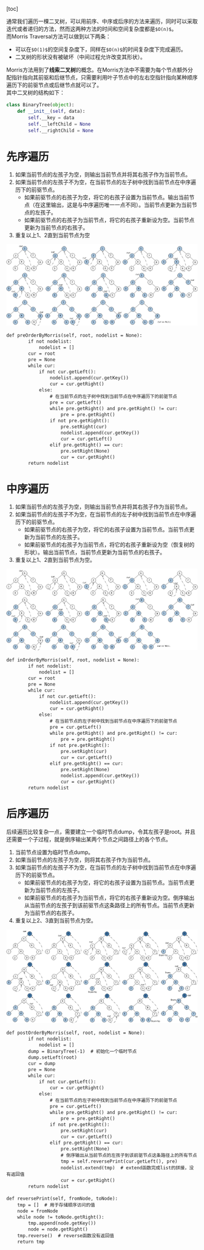 [toc]

通常我们遍历一棵二叉树，可以用前序、中序或后序的方法来遍历，同时可以采取迭代或者递归的方法，然而这两种方法的时间和空间复杂度都是`$O(n)$`。  
而Morris Traversal方法可以做到以下两条：  
- 可以在`$O(1)$`的空间复杂度下，同样在`$O(n)$`的时间复杂度下完成遍历。
- 二叉树的形状没有被破坏（中间过程允许改变其形状）。   

Morris方法用到了**线索二叉树**的概念。在Morris方法中不需要为每个节点额外分配指针指向其前驱和后继节点，只需要利用叶子节点中的左右空指针指向某种顺序遍历下的前驱节点或后继节点就可以了。   
其中二叉树的结构如下：   

``` python
class BinaryTree(object):
    def __init__(self, data):
        self.__key = data
        self.__leftChild = None
        self.__rightChild = None
```
# 先序遍历 
1. 如果当前节点的左孩子为空，则输出当前节点并将其右孩子作为当前节点。
2. 如果当前节点的左孩子不为空，在当前节点的左子树中找到当前节点在中序遍历下的前驱节点。
    - 如果前驱节点的右孩子为空，将它的右孩子设置为当前节点。输出当前节点（在这里输出，这是与中序遍历唯一一点不同）。当前节点更新为当前节点的左孩子。
    - 如果前驱节点的右孩子为当前节点，将它的右孩子重新设为空。当前节点更新为当前节点的右孩子。
3. 重复以上1、2直到当前节点为空   

![先序图示](https://raw.githubusercontent.com/Andr-Robot/iMarkdownPhotos/master/Res/preorder.jpeg)

```
def preOrderByMorris(self, root, nodelist = None):
        if not nodelist:
            nodelist = []
        cur = root
        pre = None
        while cur:
            if not cur.getLeft():
                nodelist.append(cur.getKey())
                cur = cur.getRight()
            else:
                # 在当前节点的左子树中找到当前节点在中序遍历下的前驱节点
                pre = cur.getLeft()
                while pre.getRight() and pre.getRight() != cur:
                    pre = pre.getRight()
                if not pre.getRight():
                    pre.setRight(cur)
                    nodelist.append(cur.getKey())
                    cur = cur.getLeft()
                elif pre.getRight() == cur:
                    pre.setRight(None)
                    cur = cur.getRight()
        return nodelist
```

# 中序遍历
1. 如果当前节点的左孩子为空，则输出当前节点并将其右孩子作为当前节点。
2. 如果当前节点的左孩子不为空，在当前节点的左子树中找到当前节点在中序遍历下的前驱节点。
    - 如果前驱节点的右孩子为空，将它的右孩子设置为当前节点。当前节点更新为当前节点的左孩子。
    - 如果前驱节点的右孩子为当前节点，将它的右孩子重新设为空（恢复树的形状）。输出当前节点，当前节点更新为当前节点的右孩子。
3. 重复以上1、2直到当前节点为空。

![中序图示](https://raw.githubusercontent.com/Andr-Robot/iMarkdownPhotos/master/Res/inorder.jpeg)

```
def inOrderByMorris(self, root, nodelist = None):
        if not nodelist:
            nodelist = []
        cur = root
        pre = None
        while cur:
            if not cur.getLeft():
                nodelist.append(cur.getKey())
                cur = cur.getRight()
            else:
                # 在当前节点的左子树中找到当前节点在中序遍历下的前驱节点
                pre = cur.getLeft()
                while pre.getRight() and pre.getRight() != cur:
                    pre = pre.getRight()
                if not pre.getRight():
                    pre.setRight(cur)
                    cur = cur.getLeft()
                elif pre.getRight() == cur:
                    pre.setRight(None)
                    nodelist.append(cur.getKey())
                    cur = cur.getRight()
        return nodelist
```

# 后序遍历
后续遍历比较复杂一点，需要建立一个临时节点dump，令其左孩子是root。并且还需要一个子过程，就是倒序输出某两个节点之间路径上的各个节点。   
1. 当前节点设置为临时节点dump。   
2. 如果当前节点的左孩子为空，则将其右孩子作为当前节点。
3. 如果当前节点的左孩子不为空，在当前节点的左子树中找到当前节点在中序遍历下的前驱节点。
    - 如果前驱节点的右孩子为空，将它的右孩子设置为当前节点。当前节点更新为当前节点的左孩子。
    - 如果前驱节点的右孩子为当前节点，将它的右孩子重新设为空。倒序输出从当前节点的左孩子到该前驱节点这条路径上的所有节点。当前节点更新为当前节点的右孩子。
4. 重复以上2、3直到当前节点为空。   

![后序图示](https://raw.githubusercontent.com/Andr-Robot/iMarkdownPhotos/master/Res/postorder.jpeg)

```
def postOrderByMorris(self, root, nodelist = None):
        if not nodelist:
            nodelist = []
        dump = BinaryTree(-1)  # 初始化一个临时节点
        dump.setLeft(root)
        cur = dump
        pre = None
        while cur:
            if not cur.getLeft():
                cur = cur.getRight()
            else:
                # 在当前节点的左子树中找到当前节点在中序遍历下的前驱节点
                pre = cur.getLeft()
                while pre.getRight() and pre.getRight() != cur:
                    pre = pre.getRight()
                if not pre.getRight():
                    pre.setRight(cur)
                    cur = cur.getLeft()
                elif pre.getRight() == cur:
                    pre.setRight(None)
                    # 倒序输出从当前节点的左孩子到该前驱节点这条路径上的所有节点
                    tmp = self.reversePrint(cur.getLeft(), pre)
                    nodelist.extend(tmp)  # extend函数完成list的拼接，没有返回值
                    cur = cur.getRight()
        return nodelist

def reversePrint(self, fromNode, toNode):
    tmp = []  # 用于存储顺序访问的值
    node = fromNode
    while node != toNode.getRight():
        tmp.append(node.getKey())
        node = node.getRight()
    tmp.reverse()  # reverse函数没有返回值
    return tmp
```

